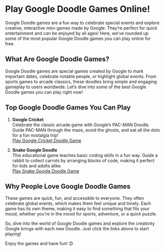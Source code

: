 # Play Google Doodle Games Online!

Google Doodle games are a fun way to celebrate special events and explore creative, interactive mini-games made by Google. They’re perfect for quick entertainment and can be enjoyed by all ages! Here, we’ve rounded up some of the most popular Google Doodle games you can play online for free.

## What Are Google Doodle Games?

Google Doodle games are special games created by Google to mark important dates, celebrate notable people, or highlight global events. From sports games to arcade classics, these doodles bring simple and engaging gameplay to users worldwide. Let’s dive into some of the best Google Doodle games you can play right now!

## Top Google Doodle Games You Can Play

1. **Google Cricket**  
   Celebrate the classic arcade game with Google’s PAC-MAN Doodle. Guide PAC-MAN through the maze, avoid the ghosts, and eat all the dots for a fun nostalgia trip!  
   [Play Google Cricket Doodle Game](https://onga.io/play/doodle-cricket-jR)  

2. **Snake Google Doodle**  
   This educational game teaches basic coding skills in a fun way. Guide a rabbit to collect carrots by arranging blocks of code, making it perfect for kids and adults alike.  
   [Play Snake Google Doodle Game](https://onga.io/play/snake-google-doodle-nR)  

## Why People Love Google Doodle Games

These games are quick, fun, and accessible to everyone. They often celebrate global events, which makes them feel unique and timely. Each game has its own theme, making it easy to find something that fits your mood, whether you’re in the mood for sports, adventure, or a quick puzzle.

So, dive into the world of Google Doodle games and explore the creativity Google brings with each new Doodle. Just click the links above to start playing!

Enjoy the games and have fun! 😊
